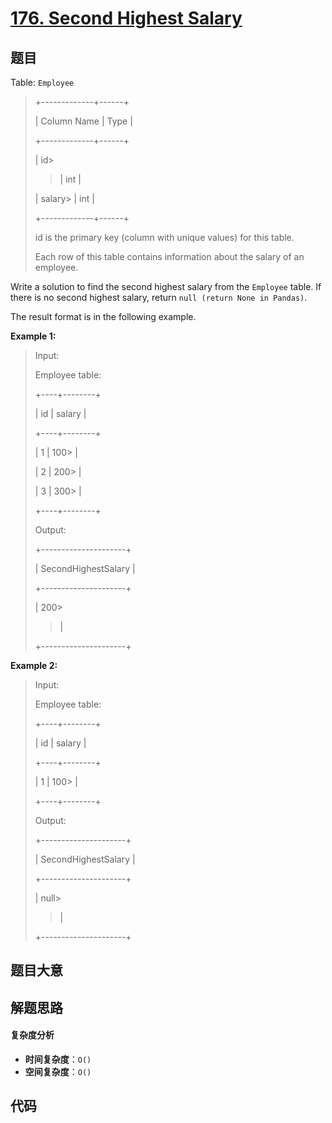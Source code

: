 # [176. Second Highest Salary](https://leetcode.com/problems/second-highest-salary/)

## 题目

Table: `Employee`

> +-------------+------+
>
> | Column Name | Type |
>
> +-------------+------+
>
> | id>
>
> > | int |
>
> | salary>
> | int |
>
> +-------------+------+
>
> id is the primary key (column with unique values) for this table.
>
> Each row of this table contains information about the salary of an employee.

Write a solution to find the second highest salary from the `Employee` table.
If there is no second highest salary, return `null (return None in Pandas)`.

The result format is in the following example.

**Example 1:**

> Input:
>
> Employee table:
>
> +----+--------+
>
> | id | salary |
>
> +----+--------+
>
> | 1 | 100>
> |
>
> | 2 | 200>
> |
>
> | 3 | 300>
> |
>
> +----+--------+
>
> Output:
>
> +---------------------+
>
> | SecondHighestSalary |
>
> +---------------------+
>
> | 200>
>
> > |
>
> +---------------------+

**Example 2:**

> Input:
>
> Employee table:
>
> +----+--------+
>
> | id | salary |
>
> +----+--------+
>
> | 1 | 100>
> |
>
> +----+--------+
>
> Output:
>
> +---------------------+
>
> | SecondHighestSalary |
>
> +---------------------+
>
> | null>
>
> > |
>
> +---------------------+

## 题目大意

## 解题思路

#### 复杂度分析

- **时间复杂度**：`O()`
- **空间复杂度**：`O()`

## 代码

```javascript

```
